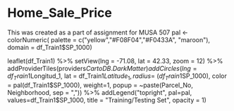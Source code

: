 # Home_Sale_Price
This was created as a part of assignment for MUSA 507 
pal <- colorNumeric(
  palette = c("yellow","#F08F04","#F0433A", "maroon"),
  domain = df_Train1$SP_1000)

leaflet(df_Train1) %>% setView(lng = -71.08, lat = 42.33, zoom = 12) %>% addProviderTiles(providers$CartoDB.DarkMatter)%>%
  addCircles(lng = df_Train1$Longitud_1, lat = df_Train1$Latitude_1, 
             radius = ~(df_Train1$SP_1000), color = pal(df_Train1$SP_1000),
             weight=1, popup =  ~paste(Parcel_No, Neighborhood, sep = ",")) %>%
  addLegend("topright", pal=pal, values=df_Train1$SP_1000,
    title = "Training/Testing Set",
    opacity = 1)

